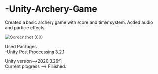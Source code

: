 # -Unity-Archery-Game
 Created a basic archery game with score and timer system. Added audio and particle effects   

![Screenshot (69)](https://user-images.githubusercontent.com/81098623/163452784-cabada60-02aa-4ca2-887c-bbdbc9533d05.png)


Used Packages   
-Unity Post Proccessing 3.2.1  


Unity version-->2020.3.26f1  
Current progress --> Finished. 

